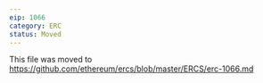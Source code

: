 ```yaml
---
eip: 1066
category: ERC
status: Moved
---
```


This file was moved to https://github.com/ethereum/ercs/blob/master/ERCS/erc-1066.md
